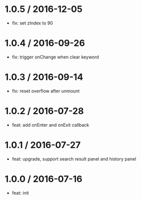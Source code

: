 1.0.5 / 2016-12-05
==================
 * fix: set zIndex to 90
 
1.0.4 / 2016-09-26
==================
 * fix: trigger onChange when clear keyword
 
1.0.3 / 2016-09-14
==================
 * fix: reset overflow after unmount

1.0.2 / 2016-07-28
==================
 * feat: add onEnter and onExit callback
 
1.0.1 / 2016-07-27
==================
 * feat: upgrade, support search result panel and history panel
 
1.0.0 / 2016-07-16
==================
 * feat: init



